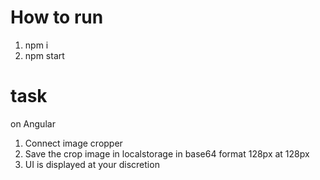 How to run
===
1. npm i
2. npm start

task
===
on Angular

1. Connect image cropper
2. Save the crop image in localstorage in base64 format 128px at 128px
3. UI is displayed at your discretion